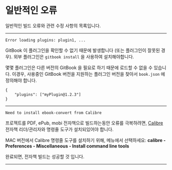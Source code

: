 # 일반적인 오류

일반적인 빌드 오류와 관련 수정 사항의 목록입니다.

---------

```
Error loading plugins: plugin1, ...
```

GitBook 이 플러그인을 확인할 수 없기 때문에 발생합니다 (또는 플러그인이 잘못된 경우).
외부 플러그인은 `gitbook install` 을 사용하여 설치해야합니다.

몇몇 플러그인은 다른 버전의 GitBook 을 필요로 하기 때문에 로드할 수 없을 수 있습니다. 이경우, 사용중인 GitBook 버전을 지원하는 플러그인 버전을 찾아서 `book.json` 에 정의해야 합니다.

```
{
    "plugins": ["myPlugin@1.2.3"]
}
```

---------

```
Need to install ebook-convert from Calibre
```


프로젝트를 PDF, ePub, mobi 전자책으로 빌드하는동안 오류를 극복하려면, [Calibre](http://calibre-ebook.com) 전자책 리더/관리자와 명령줄 도구가 설치되있어야 합니다.

MAC 버전에서 Calibre 명령줄 도구를 설치하기 위해, 메뉴에서 선택하세요: **calibre - Preferences - Miscellaneous - Install command line tools**

완료되면, 전자책 빌드는 성공할 것 입니다.

---------
